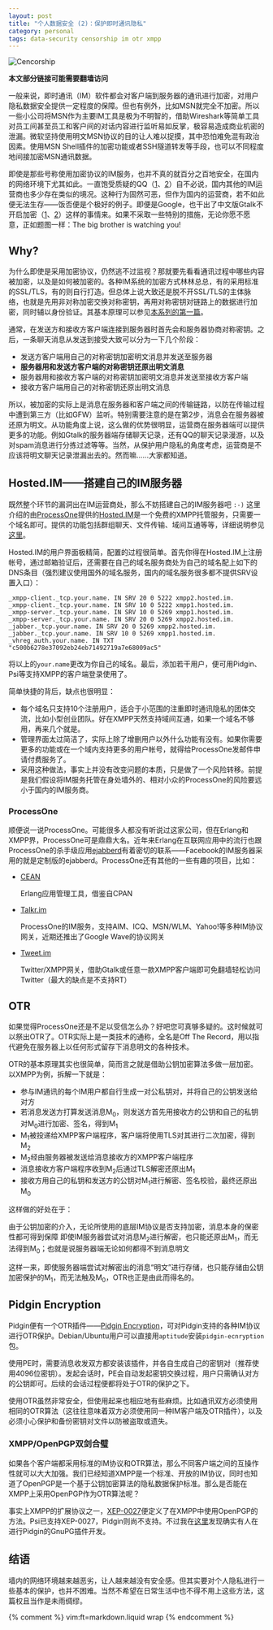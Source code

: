```yaml
---
layout: post
title: "个人数据安全 (2)：保护即时通讯隐私"
category: personal
tags: data-security censorship im otr xmpp
---
```


<div class="title-icon"><img src="{{ site.attachment_dir }}2010-02-03-censorship.gif" alt="Cencorship" /></div>

**本文部分链接可能需要翻墙访问**

一般来说，即时通讯（IM）软件都会对客户端到服务器的通讯进行加密，对用户隐私数据安全提供一定程度的保障。但也有例外，比如MSN就完全不加密。所以一些小公司将MSN作为主要IM工具是极为不明智的，借助Wireshark等简单工具对员工间甚至员工和客户间的对话内容进行监听易如反掌，极容易造成商业机密的泄漏。微软坚持使用明文MSN协议的目的让人难以捉摸，其中恐怕难免混有政治因素。使用MSN Shell插件的加密功能或者SSH隧道转发等手段，也可以不同程度地间接加密MSN通讯数据。

即使是那些号称使用加密协议的IM服务，也并不真的就百分之百地安全，在国内的网络环境下尤其如此。一直饱受质疑的QQ（[1][1]、[2][2]）自不必说，国内其他的IM运营商也多少存在类似的境况。这种行为固然可恶，但作为国内的运营商，若不如此便无法生存——饭否便是个极好的例子。即便是Google，也干出了中文版Gtalk不开启加密（[1][3]、[2][4]）这样的事情来。如果不采取一些特别的措施，无论你愿不愿意，正如题图一样：The big brother is watching you!

<!-- more -->

## Why?

为什么即使是采用加密协议，仍然逃不过监视？那就要先看看通讯过程中哪些内容被加密，以及是如何被加密的。各种IM系统的加密方式林林总总，有的采用标准的SSL/TLS，有的则自行打造。但总体上说大致还是脱不开SSL/TLS的主体脉络，也就是先用非对称加密交换对称密钥，再用对称密钥对链路上的数据进行加密，同时辅以身份验证。其基本原理可以参见[本系列的第一篇][5]。

通常，在发送方和接收方客户端连接到服务器时首先会和服务器协商对称密钥。之后，一条聊天消息从发送到接受大致可以分为一下几个阶段：

* 	发送方客户端用自己的对称密钥加密明文消息并发送至服务器
* 	**服务器用和发送方客户端的对称密钥还原出明文消息**
* 	服务器用和接收方客户端的对称密钥加密明文消息并发送至接收方客户端
* 	接收方客户端用自己的对称密钥还原出明文消息

所以，被加密的实际上是消息在服务器和客户端之间的传输链路，以防在传输过程中遭到第三方（比如GFW）监听。特别需要注意的是在第2步，消息会在服务器被还原为明文。从功能角度上说，这么做的优势很明显，运营商在服务器端可以提供更多的功能。例如Gtalk的服务器端存储聊天记录，还有QQ的聊天记录漫游，以及对spam消息进行分拣过滤等等。当然，从保护用户隐私的角度考虑，运营商是不应该将明文聊天记录泄漏出去的。然而嘛……大家都知道。

## Hosted.IM——搭建自己的IM服务器

既然整个环节的漏洞出在IM运营商处，那么不妨搭建自己的IM服务器吧 `:-)` 这里介绍的由[ProcessOne][6]提供的[Hosted.IM][7]是一个免费的XMPP托管服务，只需要一个域名即可。提供的功能包括群组聊天、文件传输、域间互通等等，详细说明参见[这里][8]。

Hosted.IM的用户界面极精简，配置的过程很简单。首先你得在Hosted.IM上注册帐号，通过邮箱验证后，还需要在自己的域名服务商处为自己的域名配上如下的DNS条目（强烈建议使用国外的域名服务，国内的域名服务很多都不提供SRV设置入口）：

	_xmpp-client._tcp.your.name. IN SRV 20 0 5222 xmpp2.hosted.im.
	_xmpp-client._tcp.your.name. IN SRV 10 0 5222 xmpp1.hosted.im.
	_xmpp-server._tcp.your.name. IN SRV 10 0 5269 xmpp1.hosted.im.
	_xmpp-server._tcp.your.name. IN SRV 20 0 5269 xmpp2.hosted.im.
	_jabber._tcp.your.name. IN SRV 20 0 5269 xmpp2.hosted.im.
	_jabber._tcp.your.name. IN SRV 10 0 5269 xmpp1.hosted.im.
	_vhreg_auth.your.name. IN TXT "c500b6278e37092eb24eb71492719a7e68009ac5"

将以上的`your.name`更改为你自己的域名。最后，添加若干用户，便可用Pidgin、Psi等支持XMPP的客户端登录使用了。

简单快捷的背后，缺点也很明显：

* 	每个域名只支持10个注册用户，适合于小范围的注重即时通讯隐私的团体交流，比如小型创业团队。好在XMPP天然支持域间互通，如果一个域名不够用，再来几个就是。
* 	管理界面太过简洁了，实际上除了增删用户以外什么功能有没有。如果你需要更多的功能或在一个域内支持更多的用户帐号，就得给ProcessOne发邮件申请付费服务了。
* 	采用这种做法，事实上并没有改变问题的本质，只是做了一个风险转移。前提是我们假设将IM服务托管在身处墙外的、相对小众的ProcessOne的风险要远小于国内的IM服务商。

### ProcessOne

顺便说一说ProcessOne。可能很多人都没有听说过这家公司，但在Erlang和XMPP界，ProcessOne可是鼎鼎大名。近年来Erlang在互联网应用中的流行也跟ProcessOne的杀手级应用[ejabberd][9]有着密切的联系——Facebook的IM服务器采用的就是定制版的ejabberd。ProcessOne还有其他的一些有趣的项目，比如：

* 	[CEAN][10]

	Erlang应用管理工具，借鉴自CPAN

* 	[Talkr.im][11]

	ProcessOne的IM服务，支持AIM、ICQ、MSN/WLM、Yahoo!等多种IM协议网关，近期还推出了Google Wave的协议网关

* 	[Tweet.im][12]

	Twitter/XMPP网关，借助Gtalk或任意一款XMPP客户端即可免翻墙轻松访问Twitter（最大的缺点是不支持RT）

## OTR

如果觉得ProcessOne还是不足以受信怎么办？好吧您可真够多疑的。这时候就可以祭出OTR了。OTR实际上是一类技术的通称，全名是Off The Record，用以指代避免在服务器上以任何形式留存下消息明文的各种技术。

OTR的基本原理其实也很简单，简而言之就是借助公钥加密算法多做一层加密。以XMPP为例，拆解一下就是：

* 	参与IM通讯的每个IM用户都自行生成一对公私钥对，并将自己的公钥发送给对方
* 	若消息发送方打算发送消息M<sub>0</sub>，则发送方首先用接收方的公钥和自己的私钥对M<sub>0</sub>进行加密、签名，得到M<sub>1</sub>
* 	M<sub>1</sub>被投递给XMPP客户端程序，客户端将使用TLS对其进行二次加密，得到M<sub>2</sub>
* 	M<sub>2</sub>经由服务器被发送给消息接收方的XMPP客户端程序
* 	消息接收方客户端程序收到M<sub>2</sub>后通过TLS解密还原出M<sub>1</sub>
* 	接收方用自己的私钥和发送方的公钥对M<sub>1</sub>进行解密、签名校验，最终还原出M<sub>0</sub>

这样做的好处在于：

由于公钥加密的介入，无论所使用的底层IM协议是否支持加密，消息本身的保密性都可得到保障
即使IM服务器尝试对消息M<sub>2</sub>进行解密，也只能还原出M<sub>1</sub>，而无法得到M<sub>0</sub>；也就是说服务器端无论如何都得不到消息明文

这样一来，即使服务器端尝试对解密出的消息“明文”进行存储，也只能存储由公钥加密保护的M<sub>1</sub>，而无法触及M<sub>0</sub>，OTR也正是由此而得名的。

## Pidgin Encryption

Pidgin便有一个OTR插件——[Pidgin Encryption][13]，可对Pidgin支持的各种IM协议进行OTR保护。Debian/Ubuntu用户可以直接用`aptitude`安装`pidgin-ecnryption`包。

使用PE时，需要消息收发双方都安装该插件，并各自生成自己的密钥对（推荐使用4096位密钥）。发起会话时，PE会自动发起密钥交换过程，用户只需确认对方的公钥即可。后续的会话过程便都将处于OTR的保护之下。

使用OTR虽然非常安全，但使用起来也相应地有些麻烦。比如通讯双方必须使用相同的OTR算法（这往往意味着双方必须使用同一种IM客户端及OTR插件），以及必须小心保护和备份密钥对文件以防被盗取或遗失。

### XMPP/OpenPGP双剑合璧

如果各个客户端都采用标准的IM协议和OTR算法，那么不同客户端之间的互操作性就可以大大加强。我们已经知道XMPP是一个标准、开放的IM协议，同时也知道了OpenPGP是一个基于公钥加密算法的隐私数据保护标准。那么是否能在XMPP上采用OpenPGP作为OTR算法呢？

事实上XMPP的扩展协议之一，[XEP-0027][14]便定义了在XMPP中使用OpenPGP的方法。Psi已支持XEP-0027，Pidgin则尚不支持。不过我在[这里][15]发现确实有人在进行Pidgin的GnuPG插件开发。

## 结语

墙内的网络环境越来越恶劣，让人越来越没有安全感。但其实要对个人隐私进行一些基本的保护，也并不困难。当然不希望在日常生活中也不得不用上这些方法，这篇权且当作是未雨绸缪。

[1]: http://rt.ju690.com/rt/15711
[2]: http://www.chinagfw.org/2009/09/qq_23.html
[3]: http://xijie.wordpress.com/2009/08/26/%E3%80%90%E6%B3%A8%E6%84%8F%E3%80%91%E4%B8%AD%E6%96%87%E7%89%88google-talk%E6%98%AF%E6%9C%AA%E5%8A%A0%E5%AF%86%E6%98%8E%E6%96%87%E4%BC%A0%E8%BE%93%E8%81%8A%E5%A4%A9%E5%86%85%E5%AE%B9/
[4]: http://www.google.com/support/forum/p/other/thread?tid=5ee3c6dc35225996&amp;hl=zh-CN
[5]: /personal-data-security-1-protect-personal-privacy-with-gnupg/
[6]: http://www.process-one.net/
[7]: http://hosted.im
[8]: http://hosted.im/portal/features
[9]: http://www.ejabberd.im/
[10]: http://cean.process-one.net/
[11]: http://talkr.im
[12]: http://tweet.im
[13]: http://pidgin-encrypt.sourceforge.net/
[14]: http://xmpp.org/extensions/xep-0027.html
[15]: http://blog.chavant.info/2009/06/01/gnupg-plugin-for-pidgin

{% comment %}
vim:ft=markdown.liquid wrap
{% endcomment %}
